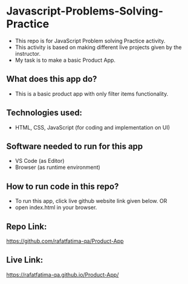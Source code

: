 # Javascript-Problems-Solving-Practice
- This repo is for JavaScript Problem solving Practice activity.
- This activity is based on making different live projects given by the instructor.
- My task is to make a basic Product App.

## What does this app do?
- This is a basic product app with only filter items functionality.

## Technologies used:
- HTML, CSS, JavaScript (for coding and implementation  on UI)

## Software needed to run for this app
- VS Code (as Editor)
- Browser (as runtime environment)

## How to run code in this repo?
- To run this app, click live github website link given below.
OR
- open index.html in your browser.

## Repo Link:
https://github.com/rafatfatima-qa/Product-App

## Live Link:
https://rafatfatima-qa.github.io/Product-App/
